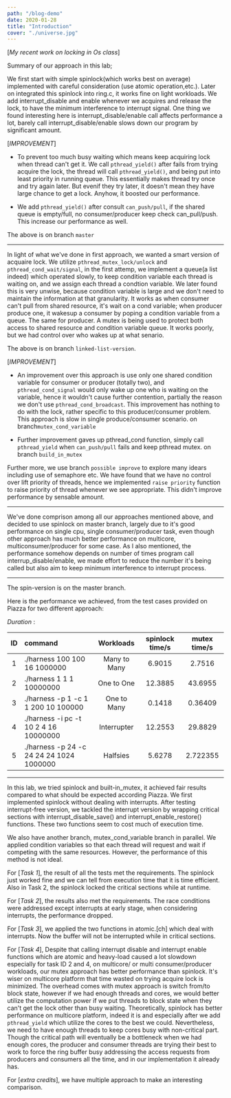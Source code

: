 ```yaml
---
path: "/blog-demo"
date: 2020-01-28
title: "Introduction"
cover: "./universe.jpg"
---
```

[*My recent work on locking in Os class*]

Summary of our approach in this lab;

We first start with simple spinlock(which works best on average) implemented with careful consideration (use atomic operation,etc.).
Later on integrated this spinlock into ring.c, it works fine on light workloads. We add interrupt_disable and enable whenever we 
acquires and release the lock, to have the minimum interference to interrupt signal. One thing we found interesting here is 
interrupt_disable/enable call affects performance a lot, barely call interrupt_disable/enable slows down our program by significant amount.

[*IMPROVEMENT*]

* To prevent too much busy waiting which means keep acquiring lock when thread can't get it. We call `pthread_yield()` after fails from 
trying acquire the lock, the thread will call `pthread_yield()`, and being put into least priority in running queue. This essentially makes thread try once and try again later. But evenif they try later, it doesn't mean they have large chance to get a lock. Anyhow, it boosted our performance.

* We add `pthread_yield()` after consult `can_push/pull`, if the shared queue is empty/full, no consumer/producer keep check can_pull/push. This 
increase our performance as well. 

The above is on branch `master`

***
In light of what we've done in first approach, we wanted a smart version of acquaire lock. We utilize `pthread_mutex_lock/unlock` and `pthread_cond_wait/signal`,
in the first attemp, we implement a queue(a list indeed) which operated slowly, to keep condition variable each thread is waiting on, and we
assign each thread a condtion variable. We later found this is very unwise, because condition variable is large and we don't need to maintain the information
at that granularity. It works as when consumer can't pull from shared resource, it's wait on a cond variable; when producer produce one, it 
wakesup a consumer by poping a condition variable from a queue. The same for producer. A mutex is being used to protect both access to shared resource and 
condition variable queue. It works poorly, but we had control over who wakes up at what senario.

The above is on branch `linked-list-version`.

[*IMPROVEMENT*]

* An improvement over this approach is use only one shared condition variable for consumer or producer (totally two), and `pthread_cond_signal` would only 
wake up one who is waiting on the variable, hence it wouldn't cause further contention, partially the reason we don't use `pthread_cond_broadcast`. This improvement
has nothing to do with the lock, rather specific to this producer/consumer problem. This approach is slow in single produce/consumer scenario.
on branch`mutex_cond_variable`

* Further improvement gaves up pthread_cond function, simply call `pthread_yield` when `can_push/pull` fails and keep pthread mutex. on branch `build_in_mutex`

Further more, we use branch `possible improve` to explore many idears including use of semaphore etc. We have found that we have no control over 
lift priority of threads, hence we implemented `raise priority` function to raise priority of thread whenever we see appropriate. This didn't improve performance 
by sensable amount.

***
We've done comprison among all our approaches mentioned above, and decided to use spinlock on master branch, largely due to it's good performance on single cpu,
single consumer/producer task, even though other approach has much better performance on multicore, multiconsumer/producer for some case. As I also mentioned,
the performance somehow depends on number of times program call interrup_disable/enable, we made effort to reduce the number it's being called but also aim to
keep minimum interference to interrupt process.

***

The spin-version is on the master branch. 

Here is the performance we achieved, from the test cases provided on Piazza for two different approach:

 _Duration_ :

|ID|command|Workloads|spinlock time/s|mutex time/s|
|:--:|:------|:-------:|:-----------:|:---------:|
|1|./harness 100 100 16 1000000|Many to Many| 6.9015|2.7516 |
|2|./harness 1 1 1 10000000|One to One |12.3885| 43.6955|
|3|./harness -p 1 -c 1 1 200 10 100000|One to Many |0.1418| 0.36409|
|4|./harness -i pc -t 10 2 4 16 10000000|Interrupter |12.2553|29.8829 |
|5|./harness -p 24 -c 24 24 24 1024 1000000|Halfsies |5.6278|2.722355 |

***
In this lab, we tried spinlock and built-in_mutex, it achieved fair results compared to what should be expected according Piazza.
We first implemented spinlock without dealing with interrupts. After testing interrupt-free version, we tackled the interrupt version by wrapping critical sections with interrupt_disable_save() and interrupt_enable_restore() functions. These two functions seem to cost much of execution time.

We also have another branch, mutex_cond_variable branch in parallel. We applied condition variables so that each thread will request and wait if competing with the same resources. However, the performance of this method is not ideal.

For [*Task 1*], the result of all the tests met the requirements. The spinlock just worked fine and we can tell from execution time that it is time efficient. Also in Task 2, the spinlock locked the critical sections while at runtime.

For [*Task 2*], the results also met the requirements. The race conditions were addressed except interrupts at early stage, when considering interrupts, the performance dropped.

For [*Task 3*], we applied the two functions in atomic.[ch] which deal with interrupts. Now the buffer will not be interrupted while in critical sections.

For [*Task 4*], Despite that calling interrupt disable and interrupt enable functions which are atomic and heavy-load caused a lot slowdown especially for task ID 2 and 4, on multicore/ or multi consumer/producer workloads, our mutex approach has better performance than spinlock. It's wiser on multicore platform that time wasted on trying acquire lock is minimized. The overhead comes with mutex approach is switch from/to block state, however if we had enough threads and cores, we would better utilize the computation power if we put threads to block state when they can't get the lock other than busy waiting. Theoretically, spinlock has better performance on multicore platform, indeed it is and especially after we add `pthread_yield` which utilize the cores to the best we could. Nevertheless, we need to have enough threads to keep cores busy with non-critical part. Though the critical path will eventually be a bottleneck when we had enough cores, the producer and consumer threads are trying their best to work to force the ring buffer busy addressing the access requests from producers and consumers all the time, and in our implementation it already has.

For [*extra credits*], 
we have multiple approach to make an interesting comparison. 
